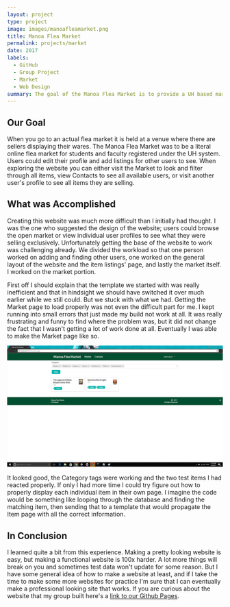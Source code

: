 ```yaml
---
layout: project
type: project
image: images/manoafleamarket.png
title: Manoa Flea Market
permalink: projects/market
date: 2017
labels:
  - GitHub
  - Group Project
  - Market
  - Web Design
summary: The goal of the Manoa Flea Market is to provide a UH based market system that allowed students and faculty to buy and sell their items.
---
```


## Our Goal

When you go to an actual flea market it is held at a venue where there are sellers displaying their wares. The Manoa Flea Market was to be a literal online flea market for students and faculty registered under the UH system. Users could edit their profile and add listings for other users to see. When exploring the website you can either visit the Market to look and filter through all items, view Contacts to see all available users, or visit another user's profile to see all items they are selling.

## What was Accomplished

Creating this website was much more difficult than I initially had thought. I was the one who suggested the design of the website; users could browse the open market or view individual user profiles to see what they were selling exclusively. Unfortunately getting the base of the website to work was challenging already. We divided the workload so that one person worked on adding and finding other users, one worked on the general layout of the website and the item listings' page, and lastly the market itself. I worked on the market portion.

First off I should explain that the template we started with was really inefficient and that in hindsight we should have switched it over much earlier while we still could. But we stuck with what we had. Getting the Market page to load properly was not even the difficult part for me. I kept running into small errors that just made my build not work at all. It was really frustrating and funny to find where the problem was, but it did not change the fact that I wasn't getting a lot of work done at all. Eventually I was able to make the Market page like so.

<img src="../images/market.png">

It looked good, the Category tags were working and the two test items I had reacted properly. If only I had more time I could try figure out how to properly display each individual item in their own page. I imagine the code would be something like looping through the database and finding the matching item, then sending that to a template that would propagate the Item page with all the correct information.

## In Conclusion

I learned quite a bit from this experience. Making a pretty looking website is easy, but making a functional website is 100x harder. A lot more things will break on you and sometimes test data won't update for some reason. But I have some general idea of how to make a website at least, and if I take the time to make some more websites for practice I'm sure that I can eventually make a professional looking site that works. If you are curious about the website that my group built here's a <a href="https://manoa-flea-market.github.io/">link to our Github Pages</a>.